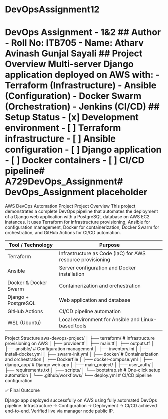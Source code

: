 # DevOpsAssignment12
# DevOps Assignment - 1&2 ## Author - Roll No: ITB705 - Name: Atharv Avinash Gunjal Sayali ## Project Overview Multi-server Django application deployed on AWS with: - Terraform (Infrastructure) - Ansible (Configuration) - Docker Swarm (Orchestration) - Jenkins (CI/CD) ## Setup Status - [x] Development environment - [ ] Terraform infrastructure - [ ] Ansible configuration - [ ] Django application - [ ] Docker containers - [ ] CI/CD pipeline# A729DevOps_Assignment# DevOps_Assignment placeholder

AWS DevOps Automation Project
Project Overview
This project demonstrates a complete DevOps pipeline that automates the deployment of a Django web application with a PostgreSQL database on AWS EC2 instances.
It uses Terraform for infrastructure provisioning, Ansible for configuration management, Docker for containerization, Docker Swarm for orchestration, and GitHub Actions for CI/CD automation.

| Tool / Technology         | Purpose                                                    |
| ------------------------- | ---------------------------------------------------------- |
| Terraform                 | Infrastructure as Code (IaC) for AWS resource provisioning |
| Ansible                   | Server configuration and Docker installation               |
| Docker & Docker Swarm     | Containerization and orchestration                         |
| Django + PostgreSQL       | Web application and database                               |
| GitHub Actions            | CI/CD pipeline automation                                  |
| WSL (Ubuntu)              | Local environment for Ansible and Linux-based tools        |

Project Structure
aws-devops-project/
│
├── terraform/              # Infrastructure provisioning on AWS
│   ├── provider.tf
│   ├── main.tf
│   ├── outputs.tf
│
├── ansible/                # Configuration management
│   ├── inventory.ini
│   ├── install-docker.yml
│   ├── swarm-init.yml
│
├── docker/                 # Containerization and orchestration
│   ├── Dockerfile
│   ├── docker-compose.yml
│
├── django_app/             # Django web app
│   ├── main_project/
│   ├── user_auth/
│   ├── requirements.txt
│
├── scripts/
│   └── bootstrap.sh        # One-click setup automation
│
└── .github/workflows/
    └── deploy.yml          # CI/CD pipeline configuration


✅ Final Outcome

Django app deployed successfully on AWS using fully automated DevOps pipeline.
Infrastructure → Configuration → Deployment → CI/CD achieved end-to-end.
Verified live via manager node public IP.
